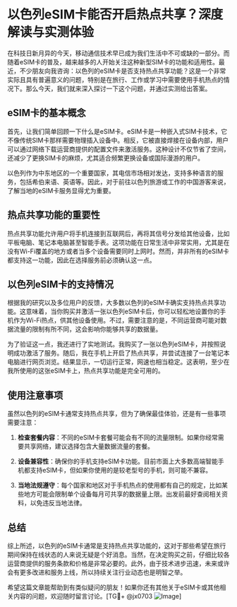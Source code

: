 # 以色列eSIM卡能否开启热点共享？深度解读与实测体验

在科技日新月异的今天，移动通信技术早已成为我们生活中不可或缺的一部分。而随着eSIM卡的普及，越来越多的人开始关注这种新型SIM卡的功能和适用性。最近，不少朋友向我咨询：以色列的eSIM卡是否支持热点共享功能？这是一个非常实际且具有普遍意义的问题，特别是在旅行、工作或学习中需要使用手机热点的情况下。那么今天，我们就来深入探讨一下这个问题，并通过实测给出答案。

## eSIM卡的基本概念

首先，让我们简单回顾一下什么是eSIM卡。eSIM卡是一种嵌入式SIM卡技术，它不像传统SIM卡那样需要物理插入设备中。相反，它被直接焊接在设备内部，用户可以通过网络下载运营商提供的配置文件来激活服务。这种设计不仅节省了空间，还减少了更换SIM卡的麻烦，尤其适合频繁更换设备或国际漫游的用户。

以色列作为中东地区的一个重要国家，其电信市场相对发达，支持多种语言的服务，包括希伯来语、英语等。因此，对于前往以色列旅游或工作的中国游客来说，了解当地的eSIM卡服务显得尤为重要。

## 热点共享功能的重要性

热点共享功能允许用户将手机连接到互联网后，再将其信号分发给其他设备，比如平板电脑、笔记本电脑甚至智能手表。这项功能在日常生活中非常实用，尤其是在没有Wi-Fi覆盖的地方或者当多个设备需要同时上网时。然而，并非所有的eSIM卡都支持这一功能，因此在选择服务前必须确认这一点。

## 以色列eSIM卡的支持情况

根据我的研究以及多位用户的反馈，大多数以色列的eSIM卡确实支持热点共享功能。这意味着，当你购买并激活一张以色列eSIM卡后，你可以轻松地设置你的手机作为Wi-Fi热点，供其他设备使用。不过，需要注意的是，不同运营商可能对数据流量的限制有所不同，这会影响你能够共享的数据量。

为了验证这一点，我还进行了实地测试。我购买了一张以色列eSIM卡，并按照说明成功激活了服务。随后，我在手机上开启了热点共享，并尝试连接了一台笔记本电脑进行网页浏览。结果显示，一切运行正常，网速也相当稳定。这表明，至少在我所使用的这张eSIM卡上，热点共享功能是完全可用的。

## 使用注意事项

虽然以色列的eSIM卡通常支持热点共享，但为了确保最佳体验，还是有一些事项需要注意：

1. **检查套餐内容**：不同的eSIM卡套餐可能会有不同的流量限制。如果你经常需要共享网络，建议选择包含大量数据流量的套餐。
   
2. **设备兼容性**：确保你的手机支持eSIM卡功能。目前市面上大多数高端智能手机都支持eSIM卡，但如果你使用的是较老型号的手机，则可能不兼容。

3. **当地法规遵守**：每个国家和地区对于手机热点的使用都有自己的规定，比如某些地方可能会限制单个设备每月可共享的数据量上限。出发前最好查阅相关资料，以免违反当地法律。

## 总结

综上所述，以色列的eSIM卡通常是支持热点共享功能的，这对于那些希望在旅行期间保持在线状态的人来说无疑是个好消息。当然，在决定购买之前，仔细比较各运营商提供的服务条款和价格是非常必要的。此外，由于技术进步迅速，未来或许会有更多改进和服务上线，所以持续关注行业动态也是明智之举。

希望这篇文章能帮助到有类似疑问的朋友！如果你还有其他关于eSIM卡或其他相关内容的问题，欢迎随时留言讨论。[TG💪+ @jx0703 ![Image](https://github.com/user-attachments/assets/dbca1d08-cadb-493c-b0ec-ad6f7a83f270)]